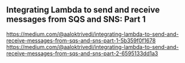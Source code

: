 ## Integrating Lambda to send and receive messages from SQS and SNS: Part 1

https://medium.com/@aaloktrivedi/integrating-lambda-to-send-and-receive-messages-from-sqs-and-sns-part-1-5b359f0f1678
https://medium.com/@aaloktrivedi/integrating-lambda-to-send-and-receive-messages-from-sqs-and-sns-part-2-6595133dd1a3


